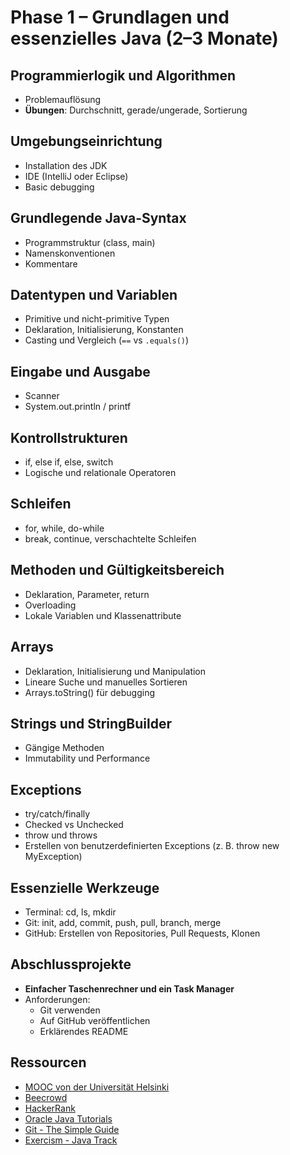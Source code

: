 # Phase 1 – Grundlagen und essenzielles Java (2–3 Monate)

## Programmierlogik und Algorithmen
- Problemauflösung
- **Übungen**: Durchschnitt, gerade/ungerade, Sortierung

## Umgebungseinrichtung
- Installation des JDK
- IDE (IntelliJ oder Eclipse)
- Basic debugging

## Grundlegende Java-Syntax
- Programmstruktur (class, main)
- Namenskonventionen
- Kommentare

## Datentypen und Variablen
- Primitive und nicht-primitive Typen
- Deklaration, Initialisierung, Konstanten
- Casting und Vergleich (`==` vs `.equals()`)

## Eingabe und Ausgabe
- Scanner
- System.out.println / printf

## Kontrollstrukturen
- if, else if, else, switch
- Logische und relationale Operatoren

## Schleifen
- for, while, do-while
- break, continue, verschachtelte Schleifen

## Methoden und Gültigkeitsbereich
- Deklaration, Parameter, return
- Overloading
- Lokale Variablen und Klassenattribute

## Arrays
- Deklaration, Initialisierung und Manipulation
- Lineare Suche und manuelles Sortieren
- Arrays.toString() für debugging

## Strings und StringBuilder
- Gängige Methoden
- Immutability und Performance

## Exceptions
- try/catch/finally
- Checked vs Unchecked
- throw und throws
- Erstellen von benutzerdefinierten Exceptions (z. B. throw new MyException)

## Essenzielle Werkzeuge
- Terminal: cd, ls, mkdir
- Git: init, add, commit, push, pull, branch, merge
- GitHub: Erstellen von Repositories, Pull Requests, Klonen

## Abschlussprojekte
- **Einfacher Taschenrechner und ein Task Manager**
- Anforderungen:
  - Git verwenden
  - Auf GitHub veröffentlichen
  - Erklärendes README

## Ressourcen
- [MOOC von der Universität Helsinki](https://java-programming.mooc.fi/)
- [Beecrowd](https://www.beecrowd.com.br)
- [HackerRank](https://www.hackerrank.com)
- [Oracle Java Tutorials](https://docs.oracle.com/javase/tutorial/)
- [Git - The Simple Guide](https://rogerdudler.github.io/git-guide/)
- [Exercism - Java Track](https://exercism.org/tracks/java)